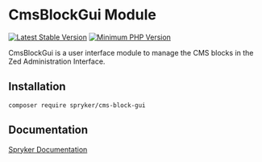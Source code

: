 # CmsBlockGui Module
[![Latest Stable Version](https://poser.pugx.org/spryker/cms-block-gui/v/stable.svg)](https://packagist.org/packages/spryker/cms-block-gui)
[![Minimum PHP Version](https://img.shields.io/badge/php-%3E%3D%208.0-8892BF.svg)](https://php.net/)

CmsBlockGui is a user interface module to manage the CMS blocks in the Zed Administration Interface.

## Installation

```
composer require spryker/cms-block-gui
```

## Documentation

[Spryker Documentation](https://docs.spryker.com)

